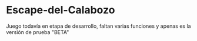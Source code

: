 # Escape-del-Calabozo
Juego todavía en etapa de desarrollo, faltan varias funciones y apenas es la versión de prueba "BETA"
